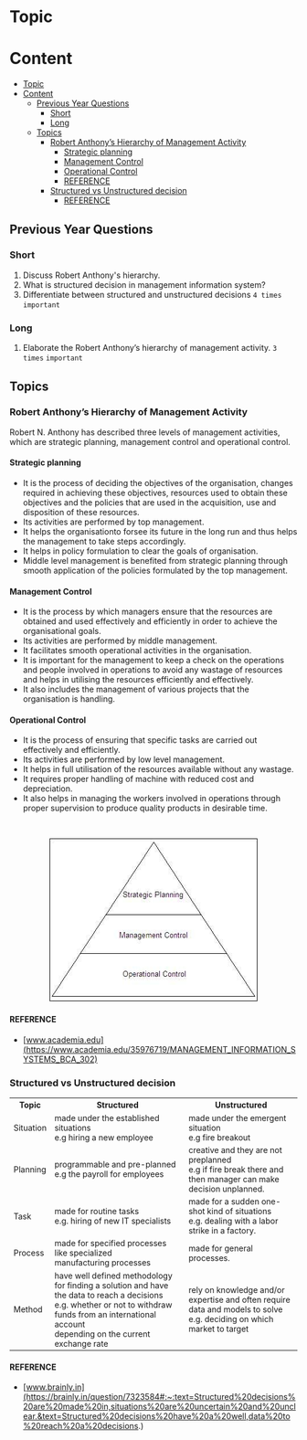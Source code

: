 # Topic

# Content

- [Topic](#topic)
- [Content](#content)
  - [Previous Year Questions](#previous-year-questions)
    - [Short](#short)
    - [Long](#long)
  - [Topics](#topics)
    - [Robert Anthony’s Hierarchy of Management Activity](#robert-anthonys-hierarchy-of-management-activity)
      - [Strategic planning](#strategic-planning)
      - [Management Control](#management-control)
      - [Operational Control](#operational-control)
      - [REFERENCE](#reference)
    - [Structured vs Unstructured decision](#structured-vs-unstructured-decision)
      - [REFERENCE](#reference-1)

## Previous Year Questions

### Short

1. Discuss Robert Anthony's hierarchy.
2. What is structured decision in management information system?
3. Differentiate between structured and unstructured decisions `4 times` `important`

### Long

1. Elaborate the Robert Anthony’s hierarchy of management activity. `3 times` `important`

## Topics

### Robert Anthony’s Hierarchy of Management Activity

Robert N. Anthony has described three levels of management activities, which are
strategic planning, management control and operational control.

#### Strategic planning

- It is the process of deciding the objectives of the organisation, changes required in achieving
  these objectives, resources used to obtain these objectives and the policies that are used in the
  acquisition, use and disposition of these resources.
- Its activities are performed by top management.
- It helps the organisationto forsee its future in the long run and thus helps the management to
  take steps accordingly.
- It helps in policy formulation to clear the goals of organisation.
- Middle level management is benefited from strategic planning through smooth application of the
  policies formulated by the top management.

#### Management Control

- It is the process by which managers ensure that the resources are obtained and used
  effectively and efficiently in order to achieve the organisational goals.
- Its activities are performed by middle management.
- It facilitates smooth operational activities in the organisation.
- It is important for the management to keep a check on the operations and people involved in
  operations to avoid any wastage of resources and helps in utilising the resources efficiently
  and effectively.
- It also includes the management of various projects that the organisation is handling.

#### Operational Control

- It is the process of ensuring that specific tasks are carried out effectively and efficiently.
- Its activities are performed by low level management.
- It helps in full utilisation of the resources available without any wastage.
- It requires proper handling of machine with reduced cost and depreciation.
- It also helps in managing the workers involved in operations through proper supervision to produce
  quality products in desirable time.

<br />

<p align="center">
  <img src="./imgs/management-hierarchy.jpg" alt="management-hierarchy">
</p>

#### REFERENCE

- [www.academia.edu](https://www.academia.edu/35976719/MANAGEMENT_INFORMATION_SYSTEMS_BCA_302)

### Structured vs Unstructured decision

<table>
  <tr>
    <th>Topic</th>
    <th>Structured </th>
    <th>Unstructured </th>
  </tr>
  <tr>
    <td>Situation</td>
    <td>
      made under the established situations <br />
      e.g hiring a new employee
    </td>
    <td>
      made under the emergent situation <br />
      e.g fire breakout
    </td>
  </tr>

  <tr>
    <td>Planning</td>
    <td>
      programmable and pre-planned <br />
      e.g the payroll for employees
    </td>
    <td>
      creative and they are not preplanned <br />
      e.g if fire break there and then manager can make <br /> 
      decision unplanned.
    </td>
  </tr>

  <tr>
    <td>Task</td>
    <td>
      made for routine tasks <br />
      e.g. hiring of new IT specialists 
    </td>
    <td>
      made for a sudden one-shot kind of situations <br />
      e.g. dealing with a labor strike in a factory.
    </td>
  </tr>

  <tr>
    <td>Process</td>
    <td>
      made for specified processes like specialized <br />
      manufacturing processes 
    </td>
    <td>
      made for general processes.
    </td>
  </tr>

  <tr>
    <td>Method</td>
    <td>
     have well defined methodology for finding a solution and have<br />
     the data to reach a decisions <br />
     e.g. whether or not to withdraw funds from an international account <br /> 
     depending on the current exchange rate
    </td>
    <td>
      rely on knowledge and/or expertise and often require<br />
      data and models to solve<br />
      e.g. deciding on which market to target
    </td>
  </tr>
</table>

#### REFERENCE

- [www.brainly.in](https://brainly.in/question/7323584#:~:text=Structured%20decisions%20are%20made%20in,situations%20are%20uncertain%20and%20unclear.&text=Structured%20decisions%20have%20a%20well,data%20to%20reach%20a%20decisions.)
